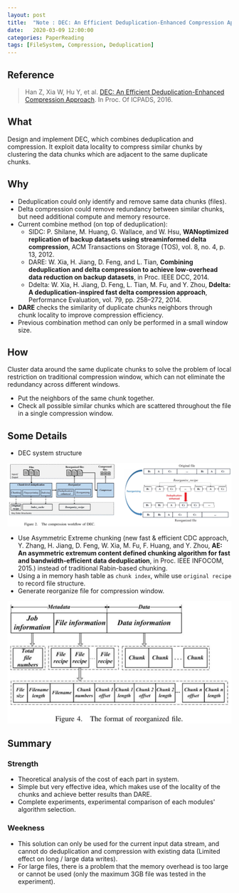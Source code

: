 ```yaml
---
layout: post
title:  "Note : DEC: An Efficient Deduplication-Enhanced Compression Approach"
date:   2020-03-09 12:00:00
categories: PaperReading
tags: [FileSystem, Compression, Deduplication]
---
```


## Reference

> Han Z, Xia W, Hu Y, et al. [DEC: An Efficient Deduplication-Enhanced Compression Approach](https://cswxia.github.io/DEC-ICPADS'16.pdf). In Proc. Of ICPADS, 2016.

## What

Design and implement DEC, which combines deduplication and compression. It exploit data locality to compress similar chunks by clustering the data chunks which are adjacent to the same duplicate chunks.

 <!-- more -->

## Why

* Deduplication could only identify and remove same data chunks (files).
* Delta compression could remove redundancy between similar chunks, but need additional compute and memory resource.
* Current combine method (on top of deduplication):
    * SIDC: P. Shilane, M. Huang, G. Wallace, and W. Hsu, **WANoptimized replication of backup datasets using streaminformed delta compression**, ACM Transactions on Storage (TOS), vol. 8, no. 4, p. 13, 2012.
    * DARE: W. Xia, H. Jiang, D. Feng, and L. Tian, **Combining deduplication and delta compression to achieve low-overhead data reduction on backup datasets**, in Proc. IEEE DCC, 2014.
    * Ddelta: W. Xia, H. Jiang, D. Feng, L. Tian, M. Fu, and Y. Zhou, **Ddelta: A deduplication-inspired fast delta compression approach**, Performance Evaluation, vol. 79, pp. 258–272, 2014.
* **DARE** checks the similarity of duplicate chunks neighbors through chunk locality to improve compression efficiency.
* Previous combination method can only be performed in a small window size.

## How

Cluster data around the same duplicate chunks to solve the problem of local restriction on traditional compression window, which can not eliminate the redundancy across different windows.

* Put the neighbors of the same chunk together. 
* Check all possible similar chunks which are scattered throughout the file in a single compression window.

## Some Details

* DEC system structure

![DEC system](./img/paperReading/DECStructure.jpg)

* Use Asymmetric Extreme chunking (new fast & efficient CDC approach, Y. Zhang, H. Jiang, D. Feng, W. Xia, M. Fu, F. Huang, and Y. Zhou, **AE: An asymmetric extremum content defined chunking algorithm for fast and bandwidth-efficient data deduplication**, in Proc. IEEE INFOCOM, 2015.) instead of traditional Rabin-based chunking.
* Using a in memory hash table as `chunk index`, while use `original recipe` to record file structure.
* Generate reorganize file for compression window.

![DEC reorganize file](./img/paperReading/DECReorganizedFile.jpg)

## Summary

### Strength

* Theoretical analysis of the cost of each part in system.
* Simple but very effective idea, which makes use of the locality of the chunks and achieve better results than DARE.
* Complete experiments, experimental comparison of each modules' algorithm selection.

### Weekness

* This solution can only be used for the current input data stream, and cannot do deduplication and compression with existing data (Limited effect on long / large data writes).
* For large files, there is a problem that the memory overhead is too large or cannot be used (only the maximum 3GB file was tested in the experiment).
